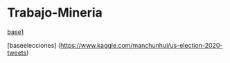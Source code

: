 # Trabajo-Mineria
[base1](https://www.kaggle.com/tanulsingh077/twitter-sentiment-extaction-analysis-eda-and-model/)

[baseelecciones] (https://www.kaggle.com/manchunhui/us-election-2020-tweets)

